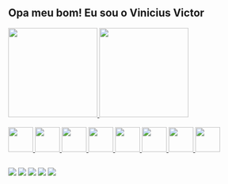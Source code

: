 ## Opa meu bom! Eu sou o Vinicius Victor 

<div>
  <a href="https://github.com/viniyyyyy">
    <img height="180" src="https://github-readme-stats.vercel.app/api?username=viniyyyyy&theme=codeSTACKr&show_icons=true"/>
    <img height="180" src="https://github-readme-stats.vercel.app/api/top-langs/?username=viniyyyyy&theme=codeSTACKr&layout=compact"/>
</div>

<div style="display: inline_block"><br>
  <img aling="center" height="50" widht="50" src="https://cdn.jsdelivr.net/gh/devicons/devicon/icons/canva/canva-original.svg" />
  <img aling="center" height="50" widht="50" src="https://cdn.jsdelivr.net/gh/devicons/devicon/icons/css3/css3-original.svg" />
  <img aling="center" height="50" widht="50" src="https://cdn.jsdelivr.net/gh/devicons/devicon/icons/html5/html5-original.svg" />
  <img aling="center" height="50" widht="50" src="https://cdn.jsdelivr.net/gh/devicons/devicon/icons/javascript/javascript-original.svg" />
  <img aling="center" height="50" widht="50" src="https://cdn.jsdelivr.net/gh/devicons/devicon/icons/typescript/typescript-original.svg" />
  <img aling="center" height="50" widht="50" src="https://cdn.jsdelivr.net/gh/devicons/devicon/icons/php/php-original.svg" />
  <img aling="center" height="50" widht="50" src="https://cdn.jsdelivr.net/gh/devicons/devicon/icons/python/python-original.svg" />
  <img aling="center" height="50" widht="50" src="https://cdn.jsdelivr.net/gh/devicons/devicon/icons/mysql/mysql-original-wordmark.svg" />
</div>
          
##

<div>
  <a>
    <img src="https://img.shields.io/badge/Gmail-D14836?style=for-the-badge&logo=gmail&logoColor=white"/>
  </a>
  <a>
    <img src="https://img.shields.io/badge/Discord-7289DA?style=for-the-badge&logo=discord&logoColor=white"/>
  </a>
  <a>
    <img src="https://img.shields.io/badge/Instagram-E4405F?style=for-the-badge&logo=instagram&logoColor=white"/>
  </a>
  <a>
    <img src="https://img.shields.io/badge/LinkedIn-0077B5?style=for-the-badge&logo=linkedin&logoColor=white"/>
  </a>
  <a>
    <img src="https://img.shields.io/badge/Twitter-1DA1F2?style=for-the-badge&logo=twitter&logoColor=white"/>
  </a>
</div>
